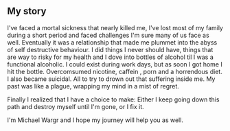 ## My story

I've faced a mortal sickness that nearly killed me, I've lost most of my family during a short period and faced challenges I'm sure many of us face as well. Eventually it was a relationship that made me plummet into the abyss of self destructive behaviour. I did things I never should have, things that are way to risky for my health and I dove into bottles of alcohol til I was a functional alcoholic. I could exist during work days, but as soon I got home I hit the bottle. Overcomsumed nicotine, caffein , porn and a horrendous diet. I also became suicidal. All to try to drown out that suffering inside me. My past was like a plague, wrapping my mind in a mist of regret.

Finally I realized that I have a choice to make: Either I keep going down this path and destroy myself until I'm gone, or I fix it.

I'm Michael Wargr and I hope my journey will help you as well.
